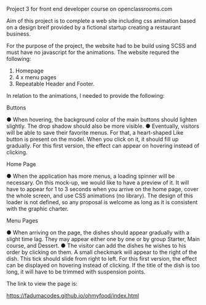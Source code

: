 Project 3 for front end developer course on openclassrooms.com

Aim of this project is to complete a web site including css animation based on a design breif provided by a fictional startup creating a restaurant business.

For the purpose of the project, the website had to be build using SCSS and must have no javascript for the animations. The website requred the following:

1. Homepage
2. 4 x menu pages
3. Repeatable Header and Footer.

In relation to the animations, I needed to provide the following:

Buttons

● When hovering, the background color of the main buttons should lighten slightly. The
drop shadow should also be more visible.
● Eventually, visitors will be able to save their favorite menus. For that, a heart-shaped
Like button is present on the model. When you click on it, it should fill up gradually.
For this first version, the effect can appear on hovering instead of clicking.

Home Page

● When the application has more menus, a loading spinner will be necessary. On this
mock-up, we would like to have a preview of it. It will have to appear for 1 to 3
seconds when you arrive on the home page, cover the whole screen, and use CSS
animations (no library). The design of this loader is not defined, so any proposal is
welcome as long as it is consistent with the graphic charter.

Menu Pages

● When arriving on the page, the dishes should appear gradually with a slight time lag.
They may appear either one by one or by group Starter, Main course, and Dessert.
● The visitor can add the dishes he wishes to his order by clicking on them. A small
checkmark will appear to the right of the dish. This tick should slide from right to left.
For this first version, the effect can be displayed on hovering instead of clicking. If the
title of the dish is too long, it will have to be trimmed with suspension points.

The link to view the page is:

https://fadumacodes.github.io/ohmyfood/index.html


